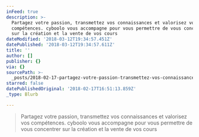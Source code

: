 ```yaml
---
inFeed: true
description: >-
  Partagez votre passion, transmettez vos connaissances et valorisez vos
  compétences. cyboolo vous accompagne pour vous permettre de vous concentrer
  sur la création et la vente de vos cours
dateModified: '2018-03-12T19:34:57.451Z'
datePublished: '2018-03-12T19:34:57.611Z'
title: ''
author: []
publisher: {}
via: {}
sourcePath: >-
  _posts/2018-02-17-partagez-votre-passion-transmettez-vos-connaissances-et-val.md
starred: false
datePublishedOriginal: '2018-02-17T16:51:13.859Z'
_type: Blurb

---
```

> Partagez votre passion, transmettez vos connaissances et valorisez vos compétences. cyboolo vous accompagne pour vous permettre de vous concentrer sur la création et la vente de vos cours